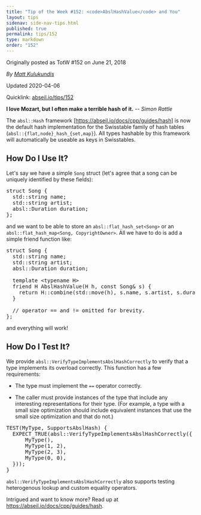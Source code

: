 ```yaml
---
title: "Tip of the Week #152: <code>AbslHashValue</code> and You"
layout: tips
sidenav: side-nav-tips.html
published: true
permalink: tips/152
type: markdown
order: "152"
---
```


Originally posted as TotW #152 on June 21, 2018

*By [Matt Kulukundis](mailto:kfm@google.com)*

Updated 2020-04-06

Quicklink: [abseil.io/tips/152](https://abseil.io/tips/152)


**I love Mozart, but I often make a terrible hash of it.** -- *Simon Rattle*

The `absl::Hash` framework [https://abseil.io/docs/cpp/guides/hash] is now the
default hash implementation for the Swisstable family of hash tables
(`absl::{flat,node}_hash_{set,map}`). All types hashable by this framework will
automatically be useable as keys in Swisstables.

## How Do I Use It?

Let's say we have a simple `Song` struct (let's agree that a song can be
uniquely identified by these fields):

<pre class="prettyprint lang-cpp code">
struct Song {
  std::string name;
  std::string artist;
  absl::Duration duration;
};
</pre>

and we want to be able to store an `absl::flat_hash_set<Song>` or an
`absl::flat_hash_map<Song, CopyrightOwner>`. All we have to do is add a simple
friend function like:

<pre class="prettyprint lang-cpp code">
struct Song {
  std::string name;
  std::string artist;
  absl::Duration duration;

  template &lt;typename H&gt;
  friend H AbslHashValue(H h, const Song& s) {
    return H::combine(std::move(h), s.name, s.artist, s.duration);
  }

  // operator == and != omitted for brevity.
};
</pre>

and everything will work!

## How Do I Test It?

We provide `absl::VerifyTypeImplementsAbslHashCorrectly` to verify that a type
implements its overload correctly. This function has a few requirements:

*   The type must implement the `==` operator correctly.

*   The caller must provide instances of the type that include any interesting
    representations for their type. (For example, a type with a small size
    optimization should include equivalent instances that use the small size
    optimization and that do not.)

<pre class="prettyprint lang-cpp code">
TEST(MyType, SupportsAbslHash) {
  EXPECT_TRUE(absl::VerifyTypeImplementsAbslHashCorrectly({
      MyType(),
      MyType(1, 2),
      MyType(2, 3),
      MyType(0, 0),
  }));
}
</pre>

`absl::VerifyTypeImplementsAbslHashCorrectly` also supports testing heterogenous
lookup and custom equality operators.

Intrigued and want to know more? Read up at
https://abseil.io/docs/cpp/guides/hash.
